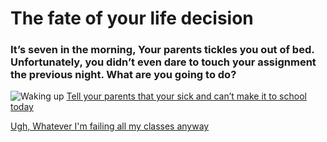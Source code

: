 # The fate of your life decision

### It’s seven in the morning, Your parents tickles you out of bed. Unfortunately, you didn’t even dare to touch your assignment the previous night. What are you going to do?

![Waking up](https://www.google.com/search?rlz=1C5CHFA_enUS836US836&biw=1440&bih=777&tbm=isch&sa=1&ei=fT_8XfnyK6nL_QaV6beAAQ&q=teen+waking+up+with+school&.jpg)
[Tell your parents that your sick and can’t make it to school today](option-1.1.md)


[Ugh, Whatever I'm failing all my classes anyway](option-1.2.md)